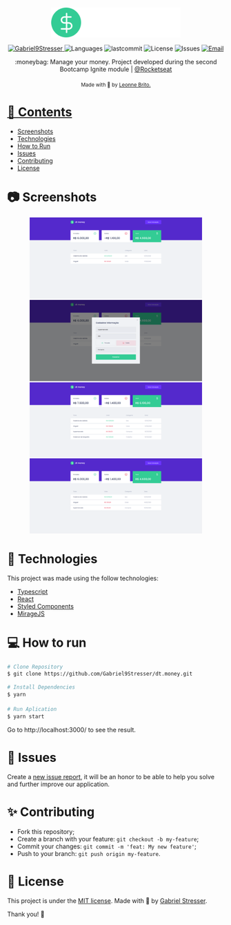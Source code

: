<p align="center">
   <img src="./.github/logo.svg" alt="Move It" width="300"/>
</p>

<p align="center">	
   <a href="https://www.linkedin.com/in/leonne-sousa-brito/">
      <img alt="Gabriel9Stresser" src="https://img.shields.io/badge/-Gabriel9Stresser-5965e0?style=flat&logo=Linkedin&logoColor=white" />
   </a>
  <img alt="Languages" src="https://img.shields.io/github/languages/count/Gabriel9Stresser/dt.money?color=%235963C5" />
  <img alt="lastcommit" src="https://img.shields.io/github/last-commit/Gabriel9Stresser/dt.money?color=%235761C3" />
  <img alt="License" src="https://img.shields.io/github/license/Gabriel9Stresser/dt.money?color=%235E69D7" />
  <img alt="Issues" src="https://img.shields.io/github/issues/Gabriel9Stresser/dt.money?color=%235965E0">
  <a href="mailto:britoleonne@gmail.com">
   <img alt="Email" src="https://img.shields.io/badge/-gabriel.augusto99@hotmail.com-%23525DCB" />
  </a>
</p>

<p align="center">
  :moneybag: Manage your money. Project developed during the second Bootcamp Ignite module | <a href="https://github.com/Rocketseat">@Rocketseat</a>
</p>

<div align="center">
  <sub> Made with 💖 by
    <a href="https://github.com/Gabriel9Stresser">Leonne Brito.
  </sub>
</div>

# 📌 Contents

* [Screenshots](#camera-screenshot) 
* [Technologies](#rocket-technologies) 
* [How to Run](#computer-how-to-run)
* [Issues](#bug-issues)
* [Contributing](#sparkles-issues)
* [License](#page_facing_up-license)

# :camera: Screenshots
<div align="center">
   <img src="./.github/screen1.png" width="400px">
   <img src="./.github/screen2.png" width="400px">
   <img src="./.github/screen3.png" width="400px">
   <img src="./.github/screen4.png" width="400px">
</div>

# :rocket: Technologies
This project was made using the follow technologies:

* [Typescript](https://www.typescriptlang.org/)      
* [React](https://reactjs.org/)      
* [Styled Components](https://styled-components.com/)
* [MirageJS](https://miragejs.com/)

# :computer: How to run

```bash
# Clone Repository
$ git clone https://github.com/Gabriel9Stresser/dt.money.git
```

```bash
# Install Dependencies
$ yarn

# Run Aplication
$ yarn start
```
Go to http://localhost:3000/ to see the result.

# :bug: Issues

Create a <a href="https://github.com/Gabriel9Stresser/dt.money/issues">new issue report</a>, it will be an honor to be able to help you solve and further improve our application.

# :sparkles: Contributing

- Fork this repository;
- Create a branch with your feature: `git checkout -b my-feature`;
- Commit your changes: `git commit -m 'feat: My new feature'`;
- Push to your branch: `git push origin my-feature`.

# :page_facing_up: License

This project is under the [MIT license](./LICENSE).
Made with 💚 by [Gabriel Stresser](https://www.linkedin.com/in/gabriel-augusto-solér-stresser/). 

Thank you! 🌠
